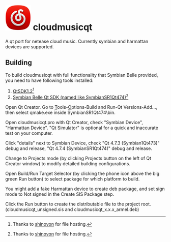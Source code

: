 # ![logo](https://github.com/8192Bit/cloudmusicqt/blob/master/cloudmusicqt80.png?raw=true "logo") cloudmusicqt 
A qt port for netease cloud music. Currently symbian and harmattan devices are supported.

## Building

To build cloudmusicqt with full functionality that Symbian Belle provided, you need to have following tools installed:
1. [QtSDK1.2](https://nnm.nnchan.ru/dl/sdk/QtSdk-offline-win-x86-v1_2_1.zip)[^1]
2. [Symbian Belle Qt SDK (named like SymbianSR1Qt474)](https://nnm.nnchan.ru/dl/sdk/Belle_SDK_for_QtSDK_v1.2.1_SymbianSR1Qt474.7z)[^1]

[^1]: Thanks to [shinovon](https://github.com/shinovon) for file hosting.


Open Qt Creator. Go to <u>T</u>ools-<u>O</u>ptions-Build and Run-Qt Versions-Add..., then select qmake.exe inside SymbianSR1Qt474\bin.

Open cloudmusicqt.pro with Qt Creator, check "Symbian Device", "Harmattan Device". "Qt Simulator" is optional for a quick and inaccurate test on your computer.

Click "details" next to Symbian Device, check "Qt 4.7.3 (Symbian1Qt473)" debug and release, "Qt 4.7.4 (SymbianSR1Qt474)" debug and release.

Change to Projects mode (by clicking Projects button on the left of Qt Creator window) to modify detailed building configurations.

Open Build/Run Target Selector (by clicking the phone icon above the big green Run button) to select package for which platform to build.

You might add a fake Harmattan device to create deb package, and set sign mode to Not signed in the Create SIS Package step.

Click the Run button to create the distributable file to the project root. (cloudmusicqt_unsigned.sis and cloudmusicqt_x.x.x_armel.deb)

